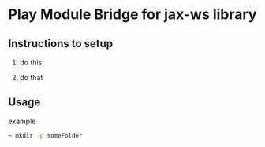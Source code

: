 Play Module Bridge for jax-ws library
=====================================

Instructions to setup
---------------------

1. do this

2. do that

Usage
-----

example

```sh
~ mkdir -p someFolder
```
